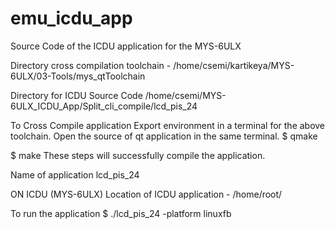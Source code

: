 # emu_icdu_app
Source Code of the ICDU application for the MYS-6ULX


Directory cross compilation toolchain -
/home/csemi/kartikeya/MYS-6ULX/03-Tools/mys_qtToolchain

Directory for ICDU Source Code
/home/csemi/MYS-6ULX_ICDU_App/Split_cli_compile/lcd_pis_24

To Cross Compile application
Export environment in a terminal for the above toolchain.
Open the source of qt application in the same terminal.
$ qmake

$ make
These steps will successfully compile the application.

Name of application
lcd_pis_24


ON ICDU (MYS-6ULX) 
Location of ICDU application - /home/root/

To run the application
$ ./lcd_pis_24 -platform linuxfb
